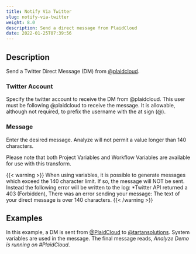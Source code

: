 ```yaml
---
title: Notify Via Twitter
slug: notify-via-twitter
weight: 8.0
description: Send a direct message from PlaidCloud
date: 2022-01-25T07:39:56
---
```



## Description


Send a Twitter Direct Message (DM) from [@plaidcloud](<https://twitter.com/plaidcloud>).



### Twitter Account


Specify the twitter account to receive the DM from @plaidcloud. This user must be following @plaidcloud to receive the message. It is allowable, although not required, to prefix the username with the at sign (@).



### Message


Enter the desired message. Analyze will not permit a value longer than 140 characters.


Please note that both Project Variables and Workflow Variables are available for use with this transform.


{{< warning >}}
When using variables, it is possible to generate messages which exceed the 140 character limit. If so, the message will NOT be sent. Instead the following error will be written to the log: *Twitter API returned a 403 (Forbidden), There was an error sending your message: The text of your direct message is over 140 characters.
{{< /warning >}}

## Examples

In this example, a DM is sent from [@PlaidCloud](<https://twitter.com/plaidcloud>) to [@tartansolutions](<https://twitter.com/tartansolutions>). System variables are used in the message. The final message reads, *Analyze Demo is running on #PlaidCloud*.
